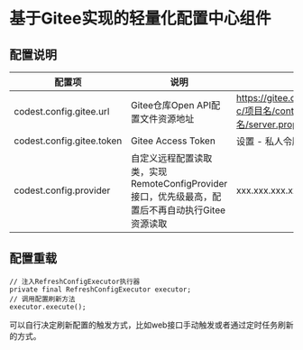 # 基于Gitee实现的轻量化配置中心组件

## 配置说明
| 配置项  | 说明  | 示例 |
| ------------ | ------------ | ------------ |
| codest.config.gitee.url  | Gitee仓库Open API配置文件资源地址  | https://gitee.com/api/v5/repos/codest-c/项目名/contents/模块名/server.properties |
| codest.config.gitee.token  | Gitee Access Token  | 设置 - 私人令牌中生成 |
| codest.config.provider  | 自定义远程配置读取类，实现RemoteConfigProvider接口，优先级最高，配置后不再自动执行Gitee资源读取  | xxx.xxx.xxx.xxxProvider |

## 配置重载
```
// 注入RefreshConfigExecutor执行器
private final RefreshConfigExecutor executor;
// 调用配置刷新方法
executor.execute();
```
可以自行决定刷新配置的触发方式，比如web接口手动触发或者通过定时任务刷新的方式。